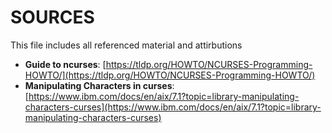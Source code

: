 # SOURCES

This file includes all referenced material and attirbutions

- **Guide to ncurses**: [https://tldp.org/HOWTO/NCURSES-Programming-HOWTO/](https://tldp.org/HOWTO/NCURSES-Programming-HOWTO/)
- **Manipulating Characters in curses**: [https://www.ibm.com/docs/en/aix/7.1?topic=library-manipulating-characters-curses](https://www.ibm.com/docs/en/aix/7.1?topic=library-manipulating-characters-curses)
